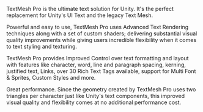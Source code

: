TextMesh Pro is the ultimate text solution for Unity. It's the perfect replacement for Unity's UI Text and the legacy Text Mesh.

Powerful and easy to use, TextMesh Pro uses Advanced Text Rendering techniques along with a set of custom shaders; delivering substantial visual quality improvements while giving users incredible flexibility when it comes to text styling and texturing.

TextMesh Pro provides Improved Control over text formatting and layout with features like character, word, line and paragraph spacing, kerning, justified text, Links, over 30 Rich Text Tags available, support for Multi Font & Sprites, Custom Styles and more.

Great performance. Since the geometry created by TextMesh Pro uses two triangles per character just like Unity's text components, this improved visual quality and flexibility comes at no additional performance cost.
